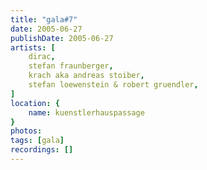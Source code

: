 ```yaml
---
title: "gala#7"
date: 2005-06-27
publishDate: 2005-06-27
artists: [
    dirac,
    stefan fraunberger,
    krach aka andreas stoiber,
    stefan loewenstein & robert gruendler,
]
location: {
    name: kuenstlerhauspassage
}
photos:
tags: [gala]
recordings: []
---
```

